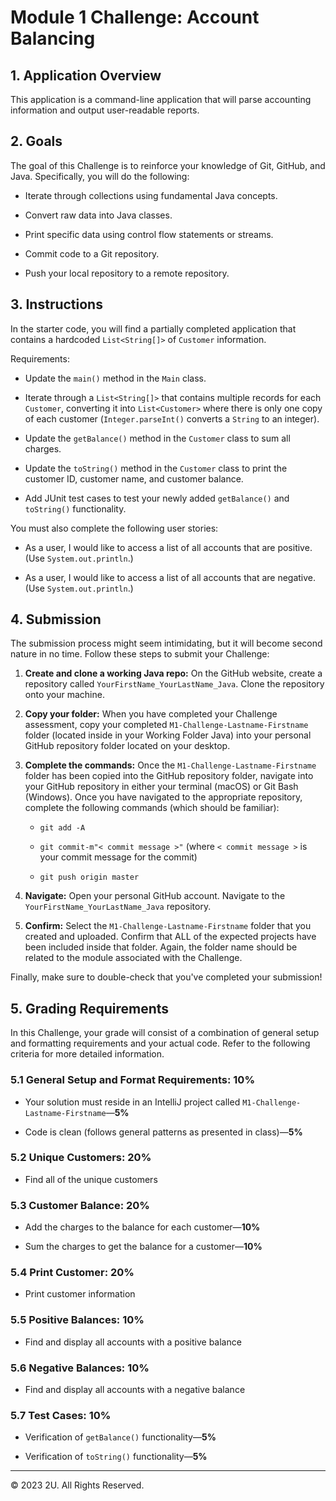 

# Module 1 Challenge: Account Balancing

## 1. Application Overview

This application is a command-line application that will parse accounting information and output user-readable reports.

## 2. Goals

The goal of this Challenge is to reinforce your knowledge of Git, GitHub, and Java. Specifically, you will do the following:

* Iterate through collections using fundamental Java concepts.

* Convert raw data into Java classes.

* Print specific data using control flow statements or streams.

* Commit code to a Git repository.

* Push your local repository to a remote repository.

## 3. Instructions

In the starter code, you will find a partially completed application that contains a hardcoded `List<String[]>` of `Customer` information.

Requirements:

* Update the `main()` method in the `Main` class.

* Iterate through a `List<String[]>` that contains multiple records for each `Customer`, converting it into `List<Customer>` where there is only one copy of each customer (`Integer.parseInt()` converts a `String` to an integer).

* Update the `getBalance()` method in the `Customer` class to sum all charges.

* Update the `toString()` method in the `Customer` class to print the customer ID, customer name, and customer balance.

* Add JUnit test cases to test your newly added `getBalance()` and `toString()` functionality.

You must also complete the following user stories:

* As a user, I would like to access a list of all accounts that are positive. (Use `System.out.println`.)

* As a user, I would like to access a list of all accounts that are negative. (Use `System.out.println`.)

## 4. Submission

The submission process might seem intimidating, but it will become second nature in no time. Follow these steps to submit your Challenge:

1. **Create and clone a working Java repo:** On the GitHub website, create a repository called `YourFirstName_YourLastName_Java`. Clone the repository onto your machine.

2. **Copy your folder:** When you have completed your Challenge assessment, copy your completed `M1-Challenge-Lastname-Firstname` folder (located inside in your Working Folder Java) into your personal GitHub repository folder located on your desktop.

3. **Complete the commands:** Once the `M1-Challenge-Lastname-Firstname` folder has been copied into the GitHub repository folder, navigate into your GitHub repository in either your terminal (macOS) or Git Bash (Windows). Once you have navigated to the appropriate repository, complete the following commands (which should be familiar):

    * `git add -A`

    * `git commit-m"< commit message >"` (where `< commit message >` is your commit message for the commit)

    * `git push origin master`

4. **Navigate:** Open your personal GitHub account. Navigate to the  `YourFirstName_YourLastName_Java` repository.

5. **Confirm:** Select the `M1-Challenge-Lastname-Firstname` folder that you created and uploaded. Confirm that ALL of the expected projects have been included inside that folder. Again, the folder name should be related to the module associated with the Challenge.

Finally, make sure to double-check that you've completed your submission!

## 5. Grading Requirements

In this Challenge, your grade will consist of a combination of general setup and formatting requirements and your actual code. Refer to the following criteria for more detailed information.

### 5.1 General Setup and Format Requirements: 10%

* Your solution must reside in an IntelliJ project called `M1-Challenge-Lastname-Firstname`&mdash;**5%**

* Code is clean (follows general patterns as presented in class)&mdash;**5%**

### 5.2 Unique Customers: 20%

* Find all of the unique customers

### 5.3 Customer Balance: 20%

* Add the charges to the balance for each customer&mdash;**10%**

* Sum the charges to get the balance for a customer&mdash;**10%**

### 5.4 Print Customer: 20%

* Print customer information

### 5.5 Positive Balances: 10%

* Find and display all accounts with a positive balance

### 5.6 Negative Balances: 10%

* Find and display all accounts with a negative balance

### 5.7 Test Cases: 10%

* Verification of `getBalance()` functionality&mdash;**5%**

* Verification of `toString()` functionality&mdash;**5%**

---

© 2023 2U. All Rights Reserved.
